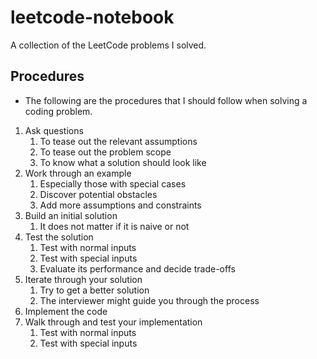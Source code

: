 # leetcode-notebook
 A collection of the LeetCode problems I solved.



## Procedures

* The following are the procedures that I should follow when solving a coding problem.



1. Ask questions
   1. To tease out the relevant assumptions
   2. To tease out the problem scope
   3. To know what a solution should look like
2. Work through an example
   1. Especially those with special cases
   2. Discover potential obstacles
   3. Add more assumptions and constraints
3. Build an initial solution
   1. It does not matter if it is naive or not
4. Test the solution
   1. Test with normal inputs
   2. Test with special inputs
   3. Evaluate its performance and decide trade-offs
5. Iterate through your solution
   1. Try to get a better solution
   2. The interviewer might guide you through the process
6. Implement the code
7. Walk through and test your implementation
   1. Test with normal inputs
   2. Test with special inputs

